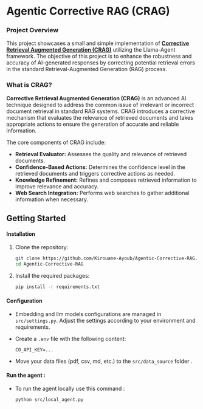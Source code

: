 # Agentic Corrective RAG (CRAG)
### Project Overview

This project showcases a small and simple implementation of **[Corrective Retrieval Augmented Generation (CRAG)](https://arxiv.org/pdf/2401.15884)**  utilizing the Llama-Agent framework. The objective of this project is to enhance the robustness and accuracy of AI-generated responses by correcting potential retrieval errors in the standard Retrieval-Augmented Generation (RAG) process.

### What is CRAG?
**Corrective Retrieval Augmented Generation (CRAG)** is an advanced AI technique designed to address the common issue of irrelevant or incorrect document retrieval in standard RAG systems. CRAG introduces a corrective mechanism that evaluates the relevance of retrieved documents and takes appropriate actions to ensure the generation of accurate and reliable information. 

The core components of CRAG include:

- **Retrieval Evaluator:** Assesses the quality and relevance of retrieved documents.
- **Confidence-Based Actions:** Determines the confidence level in the retrieved documents and triggers corrective actions as needed.
- **Knowledge Refinement:** Refines and composes retrieved information to improve relevance and accuracy.
- **Web Search Integration:** Performs web searches to gather additional information when necessary.



## Getting Started

#### Installation

1. Clone the repository:
   ```bash
   git clone https://github.com/Kirouane-Ayoub/Agentic-Corrective-RAG.git
   cd Agentic-Corrective-RAG
   ```

2. Install the required packages:
   ```bash
   pip install -r requirements.txt
   ```

#### Configuration

- Embedding and llm models configurations are managed in `src/settings.py`. Adjust the settings according to your environment and requirements.
- Create a `.env` file with the following content:

    ```
    CO_API_KEY=...
    ```
- Move your data files (pdf, csv, md, etc.) to the `src/data_source` folder .
#### Run the agent : 
- To run the agent locally use this command :

    ```
    python src/local_agent.py
    ```
